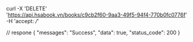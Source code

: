 curl -X 'DELETE' \
  'https://api.hsabook.vn/books/c9cb2f60-9aa3-49f5-94f4-770b0fc0776f' \
  -H 'accept: */*'

// respone 
{
  "messages": "Success",
  "data": true,
  "status_code": 200
}